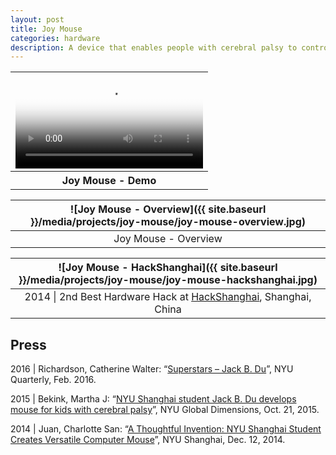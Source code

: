```yaml
---
layout: post
title: Joy Mouse
categories: hardware
description: A device that enables people with cerebral palsy to control a computer with a single joystick.
---
```


<table style="width: 100%;">
  <thead><tr><th>
    <video controls width="100%" preload="auto" poster="{{ site.baseurl }}/media/projects/joy-mouse/joy-mouse.jpg">
      <source src="{{ site.baseurl }}/media/projects/joy-mouse/joy-mouse.mp4" type='video/mp4'>
    </video>
  </th></tr></thead>
  <tbody><tr style="text-align: center;"><th>
    Joy Mouse - Demo
  </th></tr></tbody>
</table>

![Joy Mouse - Overview]({{ site.baseurl }}/media/projects/joy-mouse/joy-mouse-overview.jpg) |
:----------: |
Joy Mouse - Overview |

![Joy Mouse - HackShanghai]({{ site.baseurl }}/media/projects/joy-mouse/joy-mouse-hackshanghai.jpg) |
:----------: |
2014 \| 2nd Best Hardware Hack at [HackShanghai](http://2014.hackshanghai.com), Shanghai, China |

## Press

2016 \| Richardson, Catherine Walter: “[Superstars – Jack B. Du](https://www.nyu.edu/admissions/undergraduate-admissions/life-at-nyu/spring2016/superstars.html)”, NYU Quarterly, Feb. 2016.

2015 \| Bekink, Martha J: “[NYU Shanghai student Jack B. Du develops mouse for kids with cerebral palsy](https://www.nyu.edu/admissions/undergraduate-admissions/life-at-nyu/spring2016/superstars.html)”, NYU Global Dimensions, Oct. 21, 2015.

2014 \| Juan, Charlotte San: “[A Thoughtful Invention: NYU Shanghai Student Creates Versatile Computer Mouse](https://shanghai.nyu.edu/news/joy-mouse)”, NYU Shanghai, Dec. 12, 2014.


